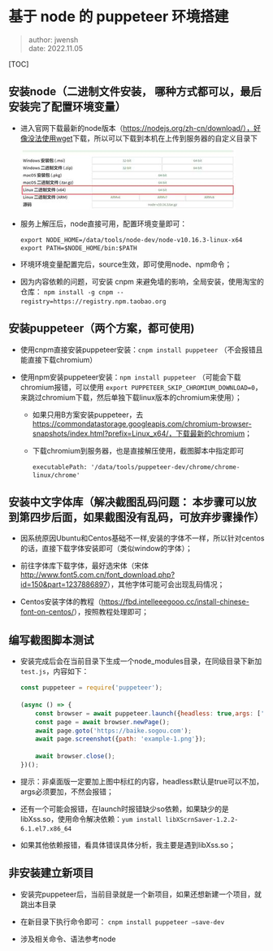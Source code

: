 # 基于 node 的 puppeteer 环境搭建

>author: jwensh  
date: 2022.11.05

[TOC]


## 安装node（二进制文件安装， 哪种方式都可以，最后安装完了配置环境变量）

* 进入官网下载最新的node版本（<https://nodejs.org/zh-cn/download/），好像没法使用wget>下载，所以可以下载到本机在上传到服务器的自定义目录下

    ![官网截图](./doc/resources/1.jpeg)

* 服务上解压后，node直接可用，配置环境变量即可：

    ```shell
    export NODE_HOME=/data/tools/node-dev/node-v10.16.3-linux-x64
    export PATH=$NODE_HOME/bin:$PATH
    ```

* 环境环境变量配置完后，source生效，即可使用node、npm命令；

* 因为内容依赖的问题，可安装 cnpm 来避免墙的影响，全局安装，使用淘宝的仓库： `npm install -g cnpm --registry=https://registry.npm.taobao.org`

## 安装puppeteer（两个方案，都可使用)

* 使用cnpm直接安装puppeteer安装：`cnpm install puppeteer` （不会报错且能直接下载chromium）

* 使用npm安装puppeteer安装：`npm install puppeteer` （可能会下载chromium报错，可以使用 `export PUPPETEER_SKIP_CHROMIUM_DOWNLOAD=0`，来跳过chromium下载，然后单独下载linux版本的chromium来使用）；

  * 如果只用B方案安装puppeteer，去<https://commondatastorage.googleapis.com/chromium-browser-snapshots/index.html?prefix=Linux_x64/，下载最新的chromium>；

  * 下载chromium到服务器，也是直接解压使用，截图脚本中指定即可

    ```shell
    executablePath: '/data/tools/puppeteer-dev/chrome/chrome-linux/chrome'
    ```

## 安装中文字体库（解决截图乱码问题： 本步骤可以放到第四步后面，如果截图没有乱码，可放弃步骤操作）

* 因系统原因Ubuntu和Centos基础不一样,安装的字体不一样，所以针对centos的话，直接下载字体安装即可（类似window的字体）；

* 前往字体库下载字体，最好选宋体（宋体 <http://www.font5.com.cn/font_download.php?id=150&part=1237886897>），其他字体可能可会出现乱码情况；

* Centos安装字体的教程（<https://fbd.intelleeegooo.cc/install-chinese-font-on-centos/>），按照教程处理即可；

## 编写截图脚本测试

* 安装完成后会在当前目录下生成一个node_modules目录，在同级目录下新加 `test.js`，内容如下：

    ```js
    const puppeteer = require('puppeteer');

    (async () => {
        const browser = await puppeteer.launch({headless: true,args: ['--no-sandbox']});
        const page = await browser.newPage();
        await page.goto('https://baike.sogou.com');
        await page.screenshot({path: 'example-1.png'});
        
        await browser.close();
    })();
    ```

* 提示：非桌面版一定要加上图中标红的内容，headless默认是true可以不加，args必须要加，不然会报错；

* 还有一个可能会报错，在launch时报错缺少so依赖，如果缺少的是libXss.so，使用命令解决依赖：`yum install libXScrnSaver-1.2.2-6.1.el7.x86_64`

* 如果其他依赖报错，看具体错误具体分析，我主要是遇到libXss.so；

## 非安装建立新项目

* 安装完puppeteer后，当前目录就是一个新项目，如果还想新建一个项目，就跳出本目录

* 在新目录下执行命令即可： `cnpm install puppeteer –save-dev`

* 涉及相关命令、语法参考node
